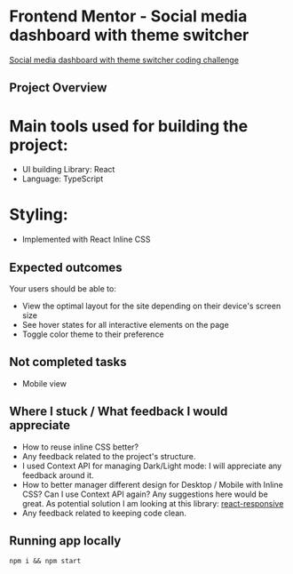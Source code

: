 # Frontend Mentor - Social media dashboard with theme switcher

[Social media dashboard with theme switcher coding challenge](https://www.frontendmentor.io/challenges/social-media-dashboard-with-theme-switcher-6oY8ozp_H)

## Project Overview

# Main tools used for building the project:

- UI building Library: React
- Language: TypeScript

# Styling:

- Implemented with React Inline CSS

## Expected outcomes

Your users should be able to:

- View the optimal layout for the site depending on their device's screen size
- See hover states for all interactive elements on the page
- Toggle color theme to their preference

## Not completed tasks

- Mobile view

## Where I stuck / What feedback I would appreciate

- How to reuse inline CSS better?
- Any feedback related to the project's structure.
- I used Context API for managing Dark/Light mode: I will appreciate any feedback around it.
- How to better manager different design for Desktop / Mobile with Inline CSS? Can I use Context API again? Any suggestions here would be great.
  As potential solution I am looking at this library:
  [react-responsive](https://www.npmjs.com/package/react-responsive)
- Any feedback related to keeping code clean.

## Running app locally

```
npm i && npm start
```
